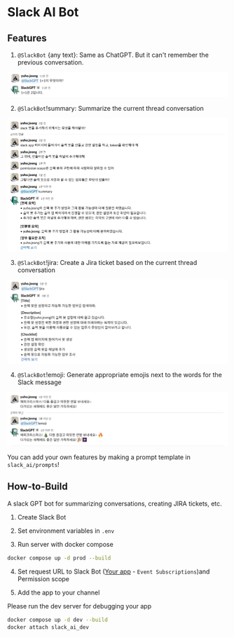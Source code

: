 # Slack AI Bot

## Features

1. `@SlackBot` {any text}: Same as ChatGPT. But it can't remember the previous conversation.

![img](./.assets/base.png)

2. `@SlackBot`!summary: Summarize the current thread conversation

![img](./.assets/summary.png)

3. `@SlackBot`!jira: Create a Jira ticket based on the current thread conversation

![img](./.assets/jira.png)

4. `@SlackBot`!emoji: Generate appropriate emojis next to the words for the Slack message

![img](./.assets/emoji.png)

You can add your own features by making a prompt template in `slack_ai/prompts`!


## How-to-Build

A slack GPT bot for summarizing conversations, creating JIRA tickets, etc.

1. Create Slack Bot

2. Set environment variables in `.env`

3. Run server with docker compose

``` sh
docker compose up -d prod --build
```

4. Set request URL to Slack Bot ([Your app](https://api.slack.com/apps) - `Event Subscriptions`)and Permission scope

5. Add the app to your channel

Please run the dev server for debugging your app

``` sh
docker compose up -d dev --build
docker attach slack_ai_dev
```
